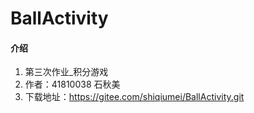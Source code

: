 # BallActivity

#### 介绍
1. 第三次作业_积分游戏
2. 作者：41810038 石秋美
3. 下载地址：https://gitee.com/shiqiumei/BallActivity.git